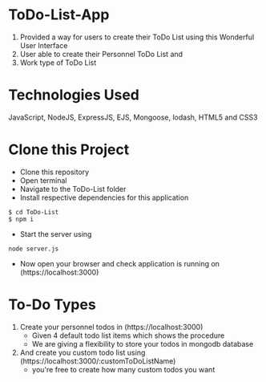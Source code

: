 # ToDo-List-App
1. Provided a way for users to create their ToDo List using this Wonderful User Interface
2. User able to create their Personnel ToDo List and 
3. Work type of ToDo List

# Technologies Used
JavaScript, NodeJS, ExpressJS, EJS, Mongoose, lodash, HTML5 and CSS3

# Clone this Project
- Clone this repository
- Open terminal
- Navigate to the ToDo-List folder
- Install respective dependencies for this application

```
$ cd ToDo-List
$ npm i
```
- Start the server using
```
node server.js
```
- Now open your browser and check
application is running on (https://localhost:3000)
# To-Do Types
1. Create your personnel todos in (https://localhost:3000)
    - Given 4 default todo list items which shows the procedure
    - We are giving a flexibility to store your todos in mongodb database
2. And create you custom todo list using (https://localhost:3000/:customToDoListName)
    - you're free to create how many custom todos you want